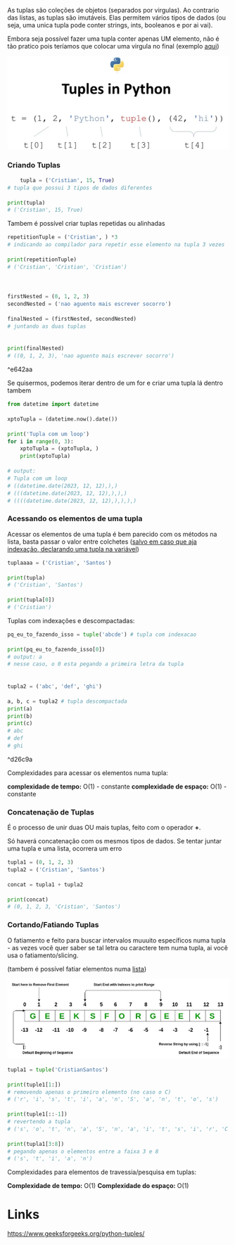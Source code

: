 As tuplas são coleções de objetos (separados por virgulas). Ao contrario das listas, as tuplas são imutáveis. Elas permitem vários tipos de dados (ou seja, uma unica tupla pode conter strings, ints, booleanos e por ai vai).

Embora seja possível fazer uma tupla conter apenas UM elemento, não é tão pratico pois teríamos que colocar uma virgula no final (exemplo [aqui](#^e642aa))

![](Images/Python/Tuples/Pasted%20image%2020231212212703.png)

### Criando Tuplas

```python
	tupla = ('Cristian', 15, True) 
# tupla que possui 3 tipos de dados diferentes

print(tupla) 
# ('Cristian', 15, True)
```

Tambem é possível criar tuplas repetidas ou alinhadas

```python
repetitionTuple = ('Cristian', ) *3
# indicando ao compilador para repetir esse elemento na tupla 3 vezes

print(repetitionTuple)
# ('Cristian', 'Cristian', 'Cristian')



firstNested = (0, 1, 2, 3)
secondNested = ('nao aguento mais escrever socorro')

finalNested = (firstNested, secondNested) 
# juntando as duas tuplas


print(finalNested) 
# ((0, 1, 2, 3), 'nao aguento mais escrever socorro')
```

^e642aa

Se quisermos, podemos iterar dentro de um for e criar uma tupla lá dentro tambem

```python
from datetime import datetime

xptoTupla = (datetime.now().date())

print('Tupla com um loop')
for i in range(0, 3):
	xptoTupla = (xptoTupla, )
	print(xptoTupla)

# output:
# Tupla com um loop
# ((datetime.date(2023, 12, 12),),)
# (((datetime.date(2023, 12, 12),),),)
# ((((datetime.date(2023, 12, 12),),),),)
```


### Acessando os elementos de uma tupla
Acessar os elementos de uma tupla é bem parecido com os métodos na lista, basta passar o valor entre colchetes ([salvo em caso que aja indexação, declarando uma tupla na variável](#^d26c9a))

```python
tuplaaaa = ('Cristian', 'Santos')

print(tupla)
# ('Cristian', 'Santos')

print(tupla[0])
# ('Cristian')
```

Tuplas com indexações e descompactadas:

```python
pq_eu_to_fazendo_isso = tuple('abcde') # tupla com indexacao

print(pq_eu_to_fazendo_isso[0])
# output: a
# nesse caso, o 0 esta pegando a primeira letra da tupla


tupla2 = ('abc', 'def', 'ghi')

a, b, c = tupla2 # tupla descompactada
print(a)
print(b)
print(c)
# abc
# def
# ghi
```

^d26c9a

Complexidades para acessar os elementos numa tupla:

**complexidade de tempo:** O(1) - constante
**complexidade de espaço:** O(1) - constante


### Concatenação de Tuplas
É o processo de unir duas OU mais tuplas, feito com o operador **+**.

Só haverá concatenação com os mesmos tipos de dados. Se tentar juntar uma tupla e uma lista, ocorrera um erro

```python
tupla1 = (0, 1, 2, 3)
tupla2 = ('Cristian', 'Santos')

concat = tupla1 + tupla2

print(concat)
# (0, 1, 2, 3, 'Cristian', 'Santos')
```

### Cortando/Fatiando Tuplas

O fatiamento e feito para buscar intervalos muuuito específicos numa tupla - as vezes você quer saber se tal letra ou caractere tem numa tupla, ai você usa o fatiamento/slicing.

(tambem é possível fatiar elementos numa [lista](Lists.md))

![](Pasted%20image%2020231212192221.png)


```python
tupla1 = tuple('CristianSantos')

print(tuple1[1:])
# removendo apenas o primeiro elemento (no caso o C)
# ('r', 'i', 's', 't', 'i', 'a', 'n', 'S', 'a', 'n', 't', 'o', 's')

print(tuple1[::-1])
# revertendo a tupla
# ('s', 'o', 't', 'n', 'a', 'S', 'n', 'a', 'i', 't', 's', 'i', 'r', 'C')

print(tupla1[3:8])
# pegando apenas o elementos entre a faixa 3 e 8
# ('s', 't', 'i', 'a', 'n')
```

Complexidades para elementos de travessia/pesquisa em tuplas:

**Complexidade de tempo:** O(1)
**Complexidade do espaço:** O(1)


# Links

https://www.geeksforgeeks.org/python-tuples/
